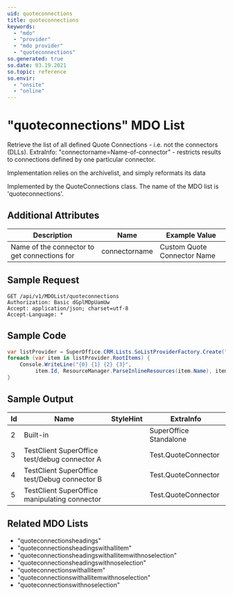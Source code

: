 ```yaml
---
uid: quoteconnections
title: quoteconnections
keywords:
  - "mdo"
  - "provider"
  - "mdo provider"
  - "quoteconnections"
so.generated: true
so.date: 03.19.2021
so.topic: reference
so.envir:
  - "onsite"
  - "online"
---
```


# "quoteconnections" MDO List
Retrieve the list of all defined Quote Connections - i.e. not the connectors (DLLs).
ExtraInfo: "connectorname=Name-of-connector" - restricts results to connections defined by one particular connector.

Implementation relies on the <see cref="T:SuperOffice.CRM.ArchiveLists.QuoteConnectionProvider" /> archivelist, and simply reformats its data

Implemented by the <see cref="T:SuperOffice.CRM.Lists.QuoteConnections">QuoteConnections</see> class.
The name of the MDO list is 'quoteconnections'.

## Additional Attributes

| Description | Name | Example Value |
|-----|-----|------|
|Name of the connector to get connections for| connectorname|Custom Quote Connector Name|





## Sample Request

```http!
GET /api/v1/MDOList/quoteconnections
Authorization: Basic dGplMDpUamUw
Accept: application/json; charset=utf-8
Accept-Language: *

```

## Sample Code
```cs
var listProvider = SuperOffice.CRM.Lists.SoListProviderFactory.Create("quoteconnections", forceFlatList: true);
foreach (var item in listProvider.RootItems) {
    Console.WriteLine("{0} {1} {2} {3}", 
         item.Id, ResourceManager.ParseInlineResources(item.Name), item.StyleHint, item.ExtraInfo);
}
```

## Sample Output

|Id   | Name  |StyleHint|ExtraInfo |
| --- | ----- | ------- | -------- |
|2|Built-in||SuperOffice Standalone|
|3|TestClient SuperOffice test/debug connector A||Test.QuoteConnector|
|4|TestClient SuperOffice test/Debug connector B||Test.QuoteConnector|
|5|TestClient SuperOffice manipulating connector||Test.QuoteConnector|


## Related MDO Lists

* "quoteconnectionsheadings"
* "quoteconnectionsheadingswithallitem"
* "quoteconnectionsheadingswithallitemwithnoselection"
* "quoteconnectionsheadingswithnoselection"
* "quoteconnectionswithallitem"
* "quoteconnectionswithallitemwithnoselection"
* "quoteconnectionswithnoselection"
